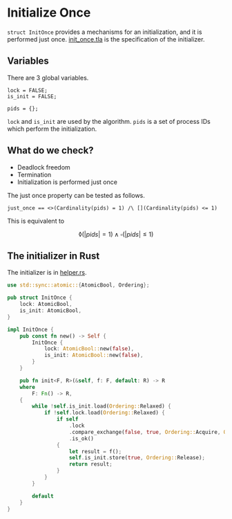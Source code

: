 # Initialize Once

`struct InitOnce` provides a mechanisms for an initialization,
and it is performed just once.
[init_once.tla](./init_once.tla) is the specification of the initializer.

## Variables

There are 3 global variables.

```tla+
lock = FALSE;
is_init = FALSE;

pids = {};
```

`lock` and `is_init` are used by the algorithm.
`pids` is a set of process IDs which perform the initialization.

## What do we check?

- Deadlock freedom
- Termination
- Initialization is performed just once

The just once property can be tested as follows.

```tla+
just_once == <>(Cardinality(pids) = 1) /\ [](Cardinality(pids) <= 1)
```

This is equivalent to

$$
\lozenge (|pids| = 1) \land \square(|pids| \leq 1)
$$

## The initializer in Rust

The initializer is in [helper.rs](../../src/helper.rs).

```rust
use std::sync::atomic::{AtomicBool, Ordering};

pub struct InitOnce {
    lock: AtomicBool,
    is_init: AtomicBool,
}

impl InitOnce {
    pub const fn new() -> Self {
        InitOnce {
            lock: AtomicBool::new(false),
            is_init: AtomicBool::new(false),
        }
    }

    pub fn init<F, R>(&self, f: F, default: R) -> R
    where
        F: Fn() -> R,
    {
        while !self.is_init.load(Ordering::Relaxed) {
            if !self.lock.load(Ordering::Relaxed) {
                if self
                    .lock
                    .compare_exchange(false, true, Ordering::Acquire, Ordering::Relaxed)
                    .is_ok()
                {
                    let result = f();
                    self.is_init.store(true, Ordering::Release);
                    return result;
                }
            }
        }

        default
    }
}
```
